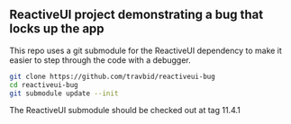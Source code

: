 ## ReactiveUI project demonstrating a bug that locks up the app

This repo uses a git submodule for the ReactiveUI dependency to make it easier to step through the code with a debugger.
```bash
git clone https://github.com/travbid/reactiveui-bug
cd reactiveui-bug
git submodule update --init
```
The ReactiveUI submodule should be checked out at tag 11.4.1

